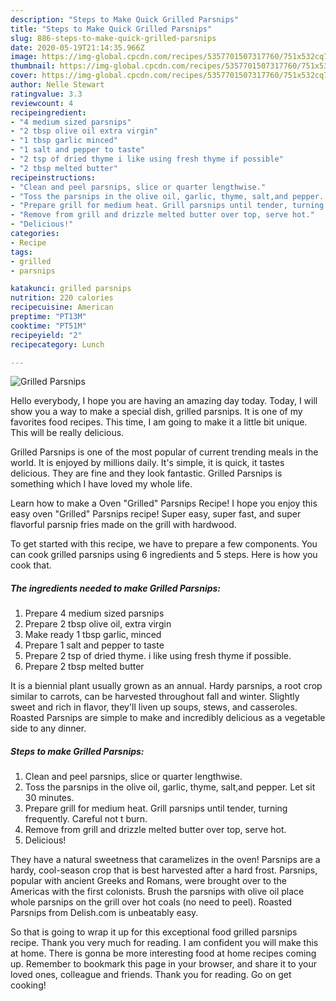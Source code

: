 ```yaml
---
description: "Steps to Make Quick Grilled Parsnips"
title: "Steps to Make Quick Grilled Parsnips"
slug: 886-steps-to-make-quick-grilled-parsnips
date: 2020-05-19T21:14:35.966Z
image: https://img-global.cpcdn.com/recipes/5357701507317760/751x532cq70/grilled-parsnips-recipe-main-photo.jpg
thumbnail: https://img-global.cpcdn.com/recipes/5357701507317760/751x532cq70/grilled-parsnips-recipe-main-photo.jpg
cover: https://img-global.cpcdn.com/recipes/5357701507317760/751x532cq70/grilled-parsnips-recipe-main-photo.jpg
author: Nelle Stewart
ratingvalue: 3.3
reviewcount: 4
recipeingredient:
- "4 medium sized parsnips"
- "2 tbsp olive oil extra virgin"
- "1 tbsp garlic minced"
- "1 salt and pepper to taste"
- "2 tsp of dried thyme i like using fresh thyme if possible"
- "2 tbsp melted butter"
recipeinstructions:
- "Clean and peel parsnips, slice or quarter lengthwise."
- "Toss the parsnips in the olive oil, garlic, thyme, salt,and pepper. Let sit 30 minutes."
- "Prepare grill for medium heat. Grill parsnips until tender, turning frequently. Careful not t burn."
- "Remove from grill and drizzle melted butter over top, serve hot."
- "Delicious!"
categories:
- Recipe
tags:
- grilled
- parsnips

katakunci: grilled parsnips 
nutrition: 220 calories
recipecuisine: American
preptime: "PT13M"
cooktime: "PT51M"
recipeyield: "2"
recipecategory: Lunch

---
```



![Grilled Parsnips](https://img-global.cpcdn.com/recipes/5357701507317760/751x532cq70/grilled-parsnips-recipe-main-photo.jpg)

Hello everybody, I hope you are having an amazing day today. Today, I will show you a way to make a special dish, grilled parsnips. It is one of my favorites food recipes. This time, I am going to make it a little bit unique. This will be really delicious.

Grilled Parsnips is one of the most popular of current trending meals in the world. It is enjoyed by millions daily. It's simple, it is quick, it tastes delicious. They are fine and they look fantastic. Grilled Parsnips is something which I have loved my whole life.

Learn how to make a Oven &#34;Grilled&#34; Parsnips Recipe! I hope you enjoy this easy oven &#34;Grilled&#34; Parsnips recipe! Super easy, super fast, and super flavorful parsnip fries made on the grill with hardwood.


To get started with this recipe, we have to prepare a few components. You can cook grilled parsnips using 6 ingredients and 5 steps. Here is how you cook that.

<!--inarticleads1-->

##### The ingredients needed to make Grilled Parsnips:

1. Prepare 4 medium sized parsnips
1. Prepare 2 tbsp olive oil, extra virgin
1. Make ready 1 tbsp garlic, minced
1. Prepare 1 salt and pepper to taste
1. Prepare 2 tsp of dried thyme. i like using fresh thyme if possible.
1. Prepare 2 tbsp melted butter


It is a biennial plant usually grown as an annual. Hardy parsnips, a root crop similar to carrots, can be harvested throughout fall and winter. Slightly sweet and rich in flavor, they&#39;ll liven up soups, stews, and casseroles. Roasted Parsnips are simple to make and incredibly delicious as a vegetable side to any dinner. 

<!--inarticleads2-->

##### Steps to make Grilled Parsnips:

1. Clean and peel parsnips, slice or quarter lengthwise.
1. Toss the parsnips in the olive oil, garlic, thyme, salt,and pepper. Let sit 30 minutes.
1. Prepare grill for medium heat. Grill parsnips until tender, turning frequently. Careful not t burn.
1. Remove from grill and drizzle melted butter over top, serve hot.
1. Delicious!


They have a natural sweetness that caramelizes in the oven! Parsnips are a hardy, cool-season crop that is best harvested after a hard frost. Parsnips, popular with ancient Greeks and Romans, were brought over to the Americas with the first colonists. Brush the parsnips with olive oil place whole parsnips on the grill over hot coals (no need to peel). Roasted Parsnips from Delish.com is unbeatably easy. 

So that is going to wrap it up for this exceptional food grilled parsnips recipe. Thank you very much for reading. I am confident you will make this at home. There is gonna be more interesting food at home recipes coming up. Remember to bookmark this page in your browser, and share it to your loved ones, colleague and friends. Thank you for reading. Go on get cooking!
